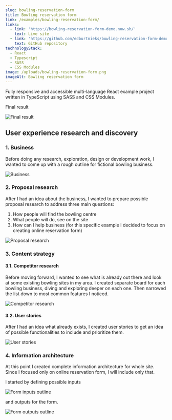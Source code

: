 ```yaml
---
slug: bowling-reservation-form
title: Bowling reservation form
link: /examples/bowling-reservation-form/
links:
  - link: 'https://bowling-reservation-form-demo.now.sh/'
    text: Live site
  - link: 'https://github.com/edburtnieks/bowling-reservation-form-demo'
    text: GitHub repository
technologyStack:
  - React
  - Typescript
  - SASS
  - CSS Modules
image: /uploads/bowling-reservation-form.png
imageAlt: Bowling reservation form
---
```

Fully responsive and accessible multi-language React example project written in TypeScript using SASS and CSS Modules.

Final result

![Final result](/uploads/bowling-reservation-form.png)

## User experience research and discovery

### 1. Business

Before doing any research, exploration, design or development work, I wanted to come up with a rough outline for fictional bowling business.

<img src="/uploads/bowling-reservation-form-business.png" alt="Business" class="themeable" />

### 2. Proposal research

After I had an idea about the business, I wanted to prepare possible proposal research to address three main questions:

1. How people will find the bowling centre
2. What people will do, see on the site
3. How can I help business (for this specific example I decided to focus on creating online reservation form)

<img src="/uploads/bowling-reservation-form-proposal-research.png" alt="Proposal research" class="themeable" />

### 3. Content strategy

#### 3.1. Competitor research

Before moving forward, I wanted to see what is already out there and look at some existing bowling sites in my area. I created separate board for each bowling business, diving and exploring deeper on each one. Then narrowed the list down to most common features I noticed.

<img src="/uploads/bowling-reservation-form-competitor-research.png" alt="Competitor research" class="themeable" />

#### 3.2. User stories

After I had an idea what already exists, I created user stories to get an idea of possible functionalities to include and prioritize them.

<img src="/uploads/bowling-reservation-form-user-stories.png" alt="User stories" class="themeable" />

### 4. Information architecture

At this point I created complete information architecture for whole site. Since I focused only on online reservation form, I will include only that.

I started by defining possible inputs

<img src="/uploads/bowling-reservation-form-reservation-form-inputs.png" alt="Form inputs outline" class="themeable" />

and outputs for the form.

<img src="/uploads/bowling-reservation-form-reservation-form-outputs.png" alt="Form outputs outline" class="themeable" />
